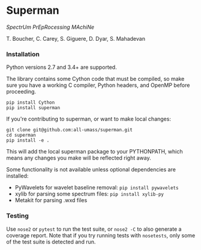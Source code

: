 # Superman

*SpectrUm PrEpRocessing MAchiNe*

T. Boucher, C. Carey, S. Giguere, D. Dyar, S. Mahadevan

### Installation

Python versions 2.7 and 3.4+ are supported.

The library contains some Cython code that must be compiled,
so make sure you have a working C compiler, Python headers,
and OpenMP before proceeding.

    pip install Cython
    pip install superman

If you're contributing to superman, or want to make local changes:

    git clone git@github.com:all-umass/superman.git
    cd superman
    pip install -e .

This will add the local superman package to your PYTHONPATH,
which means any changes you make will be reflected right away.

Some functionality is not available unless optional dependencies are installed:

 * PyWavelets for wavelet baseline removal: `pip install pywavelets`
 * xylib for parsing some spectrum files: `pip install xylib-py`
 * Metakit for parsing .wxd files

### Testing

Use `nose2` or `pytest` to run the test suite,
or `nose2 -C` to also generate a coverage report.
Note that if you try running tests with `nosetests`,
only some of the test suite is detected and run.
